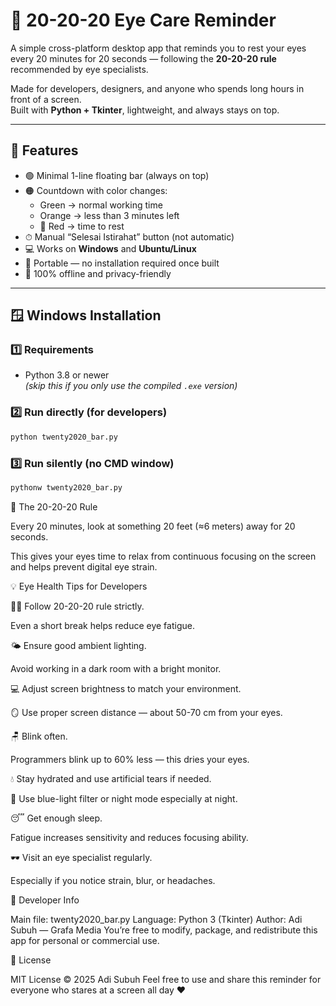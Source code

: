 # 👀 20-20-20 Eye Care Reminder

A simple cross-platform desktop app that reminds you to rest your eyes every 20 minutes for 20 seconds — following the **20-20-20 rule** recommended by eye specialists.

Made for developers, designers, and anyone who spends long hours in front of a screen.  
Built with **Python + Tkinter**, lightweight, and always stays on top.

---

## 🌟 Features

- 🟢 Minimal 1-line floating bar (always on top)
- 🟠 Countdown with color changes:
  - Green → normal working time
  - Orange → less than 3 minutes left
  - 🔴 Red → time to rest
- ⏱ Manual “Selesai Istirahat” button (not automatic)
- 💻 Works on **Windows** and **Ubuntu/Linux**
- 🚀 Portable — no installation required once built
- 🧠 100% offline and privacy-friendly

---

## 🪟 Windows Installation

### 1️⃣ Requirements

- Python 3.8 or newer  
  _(skip this if you only use the compiled `.exe` version)_

### 2️⃣ Run directly (for developers)

```bash
python twenty2020_bar.py
```

### 3️⃣ Run silently (no CMD window)

```bash
pythonw twenty2020_bar.py
```

🧠 The 20-20-20 Rule

Every 20 minutes, look at something 20 feet (≈6 meters) away for 20 seconds.

This gives your eyes time to relax from continuous focusing on the screen and helps prevent digital eye strain.

💡 Eye Health Tips for Developers

🧍‍♂️ Follow 20-20-20 rule strictly.

Even a short break helps reduce eye fatigue.

🌤️ Ensure good ambient lighting.

Avoid working in a dark room with a bright monitor.

💻 Adjust screen brightness to match your environment.

🪞 Use proper screen distance — about 50-70 cm from your eyes.

🪑 Blink often.

Programmers blink up to 60% less — this dries your eyes.

💧 Stay hydrated and use artificial tears if needed.

🌿 Use blue-light filter or night mode especially at night.

😴 Get enough sleep.

Fatigue increases sensitivity and reduces focusing ability.

🕶️ Visit an eye specialist regularly.

Especially if you notice strain, blur, or headaches.

🧩 Developer Info

Main file: twenty2020_bar.py
Language: Python 3 (Tkinter)
Author: Adi Subuh — Grafa Media
You’re free to modify, package, and redistribute this app for personal or commercial use.

📜 License

MIT License © 2025 Adi Subuh
Feel free to use and share this reminder for everyone who stares at a screen all day ❤️

